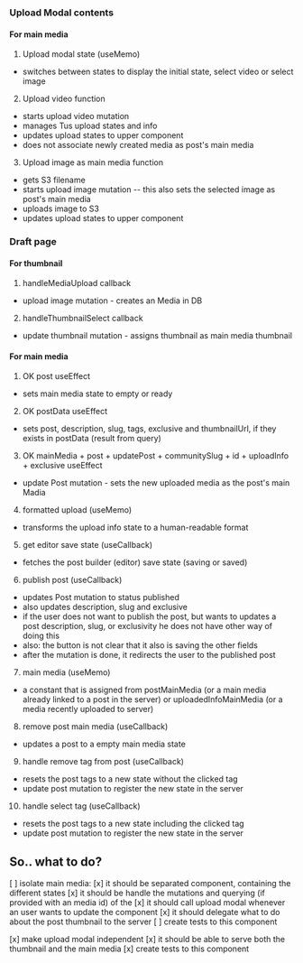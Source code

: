 ### Upload Modal contents

#### For main media

1. Upload modal state (useMemo)

- switches between states to display the initial state, select video or select image

2. Upload video function

- starts upload video mutation
- manages Tus upload states and info
- updates upload states to upper component
- does not associate newly created media as post's main media

3. Upload image as main media function

- gets S3 filename
- starts upload image mutation -- this also sets the selected image as post's main media
- uploads image to S3
- updates upload states to upper component

### Draft page

#### For thumbnail

1. handleMediaUpload callback

- upload image mutation - creates an Media in DB

2. handleThumbnailSelect callback

- update thumbnail mutation - assigns thumbnail as main media thumbnail

#### For main media

1. OK post useEffect

- sets main media state to empty or ready

2. OK postData useEffect

- sets post, description, slug, tags, exclusive and thumbnailUrl, if they exists in postData (result from query)

3. OK mainMedia + post + updatePost + communitySlug + id + uploadInfo + exclusive useEffect

- update Post mutation - sets the new uploaded media as the post's main Madia

4. formatted upload (useMemo)

- transforms the upload info state to a human-readable format

5. get editor save state (useCallback)

- fetches the post builder (editor) save state (saving or saved)

6. publish post (useCallback)

- updates Post mutation to status published
- also updates description, slug and exclusive
- if the user does not want to publish the post, but wants to updates a post description, slug, or exclusivity he does not have other way of doing this
- also: the button is not clear that it also is saving the other fields
- after the mutation is done, it redirects the user to the published post

7. main media (useMemo)

- a constant that is assigned from postMainMedia (or a main media already linked to a post in the server) or uploadedInfoMainMedia (or a media recently uploaded to server)

8. remove post main media (useCallback)

- updates a post to a empty main media state

9. handle remove tag from post (useCallback)

- resets the post tags to a new state without the clicked tag
- update post mutation to register the new state in the server

10. handle select tag (useCallback)

- resets the post tags to a new state including the clicked tag
- update post mutation to register the new state in the server

## So.. what to do?

[ ] isolate main media:
[x] it should be separated component, containing the different states
[x] it should be handle the mutations and querying (if provided with an media id) of the
[x] it should call upload modal whenever an user wants to update the component
[x] it should delegate what to do about the post thumbnail to the server
[ ] create tests to this component

[x] make upload modal independent
[x] it should be able to serve both the thumbnail and the main media
[x] create tests to this component
